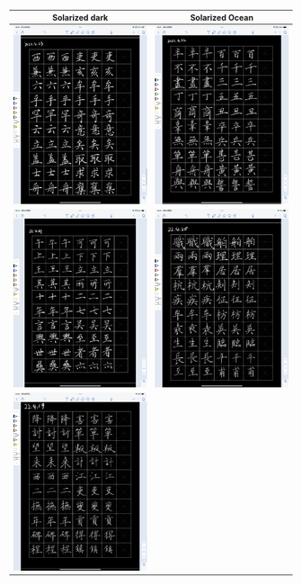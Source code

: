Solarized dark             |  Solarized Ocean
:-------------------------:|:-------------------------:
<img src="/assets/20220423_171546000_iOS.png" width="600">  | <img src="/assets/20220422_140542000_iOS.png" width="600">
<img src="/assets/20220421_181517000_iOS.png" width="600">  | <img src="/assets/20220420_162920000_iOS.png" width="600">
<img src="/assets/20220419_100913000_iOS.png" width="600">  |
